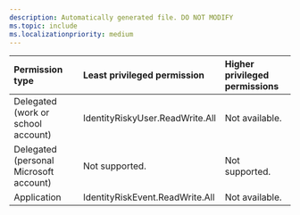 ```yaml
---
description: Automatically generated file. DO NOT MODIFY
ms.topic: include
ms.localizationpriority: medium
---
```


|Permission type|Least privileged permission|Higher privileged permissions|
|:---|:---|:---|
|Delegated (work or school account)|IdentityRiskyUser.ReadWrite.All|Not available.|
|Delegated (personal Microsoft account)|Not supported.|Not supported.|
|Application|IdentityRiskEvent.ReadWrite.All|Not available.|
